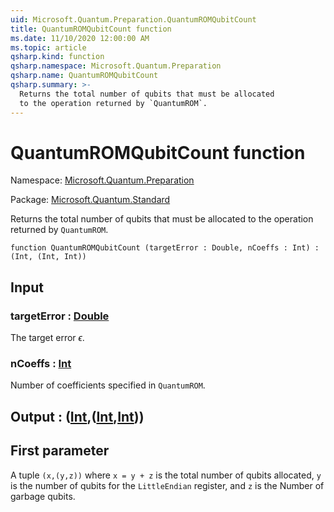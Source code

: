 ```yaml
---
uid: Microsoft.Quantum.Preparation.QuantumROMQubitCount
title: QuantumROMQubitCount function
ms.date: 11/10/2020 12:00:00 AM
ms.topic: article
qsharp.kind: function
qsharp.namespace: Microsoft.Quantum.Preparation
qsharp.name: QuantumROMQubitCount
qsharp.summary: >-
  Returns the total number of qubits that must be allocated
  to the operation returned by `QuantumROM`.
---
```


# QuantumROMQubitCount function

Namespace: [Microsoft.Quantum.Preparation](xref:Microsoft.Quantum.Preparation)

Package: [Microsoft.Quantum.Standard](https://nuget.org/packages/Microsoft.Quantum.Standard)


Returns the total number of qubits that must be allocatedto the operation returned by `QuantumROM`.

```qsharp
function QuantumROMQubitCount (targetError : Double, nCoeffs : Int) : (Int, (Int, Int))
```


## Input

### targetError : [Double](xref:microsoft.quantum.lang-ref.double)

The target error $\epsilon$.


### nCoeffs : [Int](xref:microsoft.quantum.lang-ref.int)

Number of coefficients specified in `QuantumROM`.



## Output : ([Int](xref:microsoft.quantum.lang-ref.int),([Int](xref:microsoft.quantum.lang-ref.int),[Int](xref:microsoft.quantum.lang-ref.int)))

## First parameterA tuple `(x,(y,z))` where `x = y + z` is the total number of qubits allocated,`y` is the number of qubits for the `LittleEndian` register, and `z` is the Numberof garbage qubits.